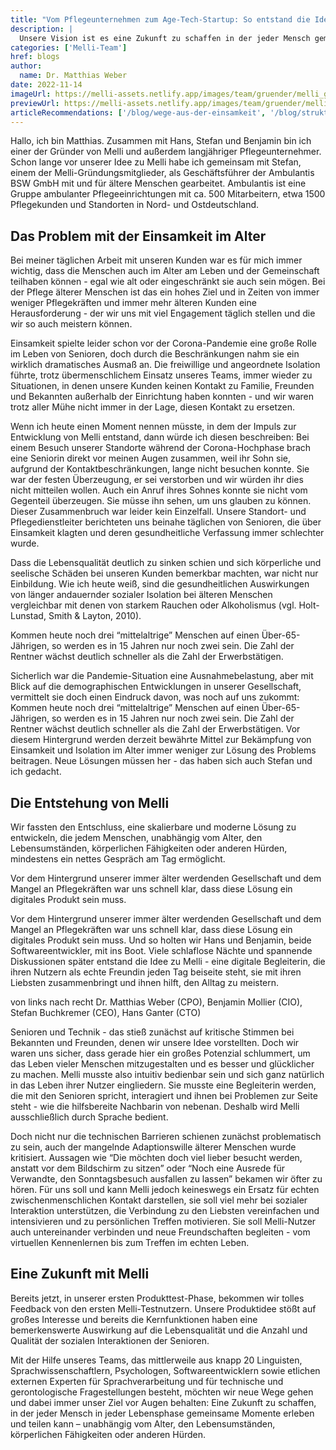 ```yaml
---
title: "Vom Pflegeunternehmen zum Age-Tech-Startup: So entstand die Idee von Melli"
description: |
  Unsere Vision ist es eine Zukunft zu schaffen in der jeder Mensch gemeinsame Momente erleben und teilen kann unabhängig vom Alter, den Lebensumständen, körperlichen Fähigkeiten oder anderen Hürden. - Dr. Matthias Weber
categories: ['Melli-Team']
href: blogs
author:
  name: Dr. Matthias Weber
date: 2022-11-14
imageUrl: https://melli-assets.netlify.app/images/team/gruender/melli_gruender-02-1536.webp
previewUrl: https://melli-assets.netlify.app/images/team/gruender/melli_gruender-02-768.webp
articleRecommendations: ['/blog/wege-aus-der-einsamkeit', '/blog/struktur', '/blog/soziale-kontakte']
---
```


<intro-section>
Hallo, ich bin Matthias. Zusammen mit Hans, Stefan und Benjamin bin ich einer der Gründer von Melli und außerdem langjähriger Pflegeunternehmer. Schon lange vor unserer Idee zu Melli habe ich gemeinsam mit Stefan, einem der Melli-Gründungsmitglieder, als Geschäftsführer der Ambulantis BSW GmbH mit und für ältere Menschen gearbeitet. Ambulantis ist eine Gruppe ambulanter Pflegeeinrichtungen mit ca. 500 Mitarbeitern, etwa 1500 Pflegekunden und Standorten in Nord- und Ostdeutschland.
</intro-section>

<br>

## Das Problem mit der Einsamkeit im Alter

Bei meiner täglichen Arbeit mit unseren Kunden war es für mich immer wichtig, dass die Menschen auch im Alter am Leben und der Gemeinschaft teilhaben können - egal wie alt oder eingeschränkt sie auch sein mögen. Bei der Pflege älterer Menschen ist das ein hohes Ziel und in Zeiten von immer weniger Pflegekräften und immer mehr älteren Kunden eine Herausforderung - der wir uns mit viel Engagement täglich stellen und die wir so auch meistern können.

Einsamkeit spielte leider schon vor der Corona-Pandemie eine große Rolle im Leben von Senioren, doch durch die Beschränkungen nahm sie ein wirklich dramatisches Ausmaß an. Die freiwillige und angeordnete  Isolation führte, trotz übermenschlichem Einsatz unseres Teams, immer wieder zu Situationen, in denen unsere Kunden keinen Kontakt zu Familie, Freunden und Bekannten außerhalb der Einrichtung haben konnten - und wir waren trotz aller Mühe nicht immer in der Lage, diesen Kontakt zu ersetzen. 

Wenn ich heute einen Moment nennen müsste, in dem der Impuls zur Entwicklung von Melli entstand, dann würde ich diesen beschreiben: Bei einem Besuch unserer Standorte während der Corona-Hochphase brach eine Seniorin direkt vor meinen Augen zusammen, weil ihr Sohn sie, aufgrund der Kontaktbeschränkungen, lange nicht besuchen konnte. Sie war der festen Überzeugung, er sei verstorben und wir würden ihr dies nicht mitteilen wollen. Auch ein Anruf ihres Sohnes konnte sie nicht vom Gegenteil überzeugen. Sie müsse ihn sehen, um uns glauben zu können. Dieser Zusammenbruch war leider kein Einzelfall. Unsere Standort- und Pflegedienstleiter berichteten uns beinahe täglichen von Senioren, die über Einsamkeit klagten und deren gesundheitliche Verfassung immer schlechter wurde.

Dass die Lebensqualität deutlich zu sinken schien und sich körperliche und seelische Schäden bei unseren Kunden bemerkbar machten, war nicht nur Einbildung. Wie ich heute weiß, sind die gesundheitlichen Auswirkungen von länger andauernder sozialer Isolation bei älteren Menschen vergleichbar mit denen von starkem Rauchen oder Alkoholismus (vgl. Holt-Lunstad, Smith & Layton, 2010).

<BlogQuote source="Dr. Matthias Weber">
  Kommen heute noch drei “mittelaltrige” Menschen auf einen Über-65-Jährigen, so werden es in 15 Jahren nur noch zwei sein. Die Zahl der Rentner wächst deutlich schneller als die Zahl der Erwerbstätigen.
</BlogQuote>
<br>

Sicherlich war die Pandemie-Situation eine Ausnahmebelastung, aber mit Blick auf die demographischen Entwicklungen in unserer Gesellschaft, vermittelt sie doch einen Eindruck davon, was noch auf uns zukommt: Kommen heute noch drei “mittelaltrige” Menschen auf einen Über-65-Jährigen, so werden es in 15 Jahren nur noch zwei sein. Die Zahl der Rentner wächst deutlich schneller als die Zahl der Erwerbstätigen. Vor diesem Hintergrund werden derzeit bewährte Mittel zur Bekämpfung von Einsamkeit und Isolation im Alter immer weniger zur Lösung des Problems beitragen. Neue Lösungen müssen her - das haben sich auch Stefan und ich gedacht.

## Die Entstehung von Melli

Wir fassten den Entschluss, eine skalierbare und moderne Lösung zu entwickeln, die jedem Menschen, unabhängig vom Alter, den Lebensumständen, körperlichen Fähigkeiten oder anderen Hürden, mindestens ein nettes Gespräch am Tag ermöglicht. 

<BlogQuote source="Dr. Matthias Weber">
  Vor dem Hintergrund unserer immer älter werdenden Gesellschaft und dem Mangel an Pflegekräften war uns schnell klar, dass diese Lösung ein digitales Produkt sein muss.
</BlogQuote>
<br>

Vor dem Hintergrund unserer immer älter werdenden Gesellschaft und dem Mangel an Pflegekräften war uns schnell klar, dass diese Lösung ein digitales Produkt sein muss. Und so holten wir Hans und Benjamin, beide Softwareentwickler, mit ins Boot. Viele schlaflose Nächte und spannende Diskussionen später entstand die Idee zu Melli - eine digitale Begleiterin, die ihren Nutzern als echte Freundin jeden Tag beiseite steht, sie mit ihren Liebsten zusammenbringt und ihnen hilft, den Alltag zu meistern.

<StaticGallery
  :images="[
    'https://melli-assets.netlify.app/images/images/team/melli_team_matthias-01-1536.webp', 
    'https://melli-assets.netlify.app/images/images/team/melli_team_benni-01-1536.webp',
    'https://melli-assets.netlify.app/images/images/team/melli_team_stefan-01-1536.webp',
    'https://melli-assets.netlify.app/images/images/team/melli_team_hansi-01-1536.webp',
]"
/>

<p class="text-sm italic leading-5">
von links nach recht Dr. Matthias Weber (CPO), Benjamin Mollier (CIO), Stefan Buchkremer (CEO), Hans Ganter (CTO)
</p>

Senioren und Technik - das stieß zunächst auf kritische Stimmen bei Bekannten und Freunden, denen wir unsere Idee vorstellten. Doch wir waren uns sicher, dass gerade hier ein großes Potenzial schlummert, um das Leben vieler Menschen mitzugestalten und es besser und glücklicher zu machen. 
Melli musste also intuitiv bedienbar sein und sich ganz natürlich in das Leben ihrer Nutzer eingliedern. Sie musste eine Begleiterin werden, die mit den Senioren spricht, interagiert und ihnen bei Problemen zur Seite steht - wie die hilfsbereite Nachbarin von nebenan. Deshalb wird Melli ausschließlich durch Sprache bedient. 

Doch nicht nur die technischen Barrieren schienen zunächst problematisch zu sein, auch der mangelnde Adaptionswille älterer Menschen wurde kritisiert. Aussagen wie “Die möchten doch viel lieber besucht werden, anstatt vor dem Bildschirm zu sitzen” oder “Noch eine Ausrede für Verwandte, den Sonntagsbesuch ausfallen zu lassen” bekamen wir öfter zu hören. 
Für uns soll und kann Melli jedoch keineswegs ein Ersatz für echten zwischenmenschlichen Kontakt darstellen, sie soll viel mehr bei sozialer Interaktion unterstützen, die Verbindung zu den Liebsten vereinfachen und intensivieren und zu persönlichen Treffen motivieren. Sie soll Melli-Nutzer auch untereinander verbinden und neue Freundschaften begleiten - vom virtuellen Kennenlernen bis zum Treffen im echten Leben.

## Eine Zukunft mit Melli

Bereits jetzt, in unserer ersten Produkttest-Phase, bekommen wir tolles Feedback von den ersten Melli-Testnutzern. Unsere Produktidee stößt auf großes Interesse und bereits die Kernfunktionen haben eine bemerkenswerte Auswirkung auf die Lebensqualität und die Anzahl und Qualität der sozialen Interaktionen der Senioren.

Mit der Hilfe unseres Teams, das mittlerweile aus knapp 20 Linguisten, Sprachwissenschaftlern, Psychologen, Softwareentwicklern sowie etlichen externen Experten für Sprachverarbeitung und für technische und gerontologische Fragestellungen besteht, möchten wir neue Wege gehen und dabei immer unser Ziel vor Augen behalten: Eine Zukunft zu schaffen, in der jeder Mensch in jeder Lebensphase gemeinsame Momente erleben und teilen kann – unabhängig vom Alter, den Lebensumständen, körperlichen Fähigkeiten oder anderen Hürden.